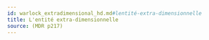 ```yaml
---
id: warlock_extradimensional_hd.md#lentité-extra-dimensionnelle
title: L'entité extra-dimensionnelle
source: (MDR p217)
---
```


